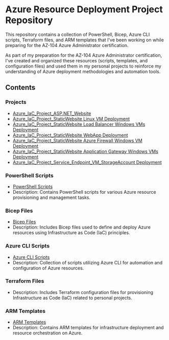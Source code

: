 # Azure Resource Deployment Project Repository

This repository contains a collection of PowerShell, Bicep, Azure CLI scripts, Terraform files, and ARM templates that I've been working on while preparing for the AZ-104 Azure Administrator certification. 

As part of my preparation for the AZ-104 Azure Administrator certification, I've created and organized these resources (scripts, templates, and configuration files) and used them in my personal projects to reinforce my understanding of Azure deployment methodologies and automation tools.

## Contents

### Projects
- [Azure_IaC_Project_ASP.NET_Website](https://github.com/CREPIC21/az-administrator-architect/tree/main/05_Azure_IaC_Project_ASP.NET_Website)
- [Azure_IaC_Project_StaticWebsite Linux VM Deployment](https://github.com/CREPIC21/az-administrator-architect/tree/main/06_Azure_IaC_Project_StaticWebsite/01_LinuxVM_Deployment)
- [Azure_IaC_Project_StaticWebsite Load Balancer Windows VMs Deployment](https://github.com/CREPIC21/az-administrator-architect/tree/main/06_Azure_IaC_Project_StaticWebsite/02_LoadBalancer_WindowsVMs_Deployment)
- [Azure_IaC_Project_StaticWebsite WebApp Deployment](https://github.com/CREPIC21/az-administrator-architect/tree/main/06_Azure_IaC_Project_StaticWebsite/03_WebApp_Deployment)
- [Azure_IaC_Project_StaticWebsite Azure Firewall Windows VM Deployment](https://github.com/CREPIC21/az-administrator-architect/tree/main/06_Azure_IaC_Project_StaticWebsite/04_AzureFirewall_WindowsVM_Deployment)
- [Azure_IaC_Project_StaticWebsite Application Gateway Windows VMs Deployment](https://github.com/CREPIC21/az-administrator-architect/tree/main/06_Azure_IaC_Project_StaticWebsite/05_AzureApplicationGateway_WindowsVM_Deployment)
- [Azure_IaC_Project_Service_Endpoint_VM_StorageAccount Deployment](https://github.com/CREPIC21/az-administrator-architect/tree/main/07_Private_Access_To_Azure_Services_Projects/01_Service_Endpoint_VM_StorageAccount)


### PowerShell Scripts
- [PowerShell Scripts](https://github.com/CREPIC21/az-administrator-architect/tree/main/02.2_PowerShell_In_Depth)
- Description: Contains PowerShell scripts for various Azure resource provisioning and management tasks.

### Bicep Files
- [Bicep Files](https://github.com/CREPIC21/az-administrator-architect/tree/main/04_Bicep_Scripts_104)
- Description: Includes Bicep files used to define and deploy Azure resources using Infrastructure as Code (IaC) principles.

### Azure CLI Scripts
- [Azure CLI Scripts](https://github.com/CREPIC21/az-administrator-architect/tree/main/03_AzureCLI_Scripts_104)
- Description: Collection of scripts utilizing Azure CLI for automation and configuration of Azure resources.

### Terraform Files

- Description: Includes Terraform configuration files for provisioning Infrastructure as Code (IaC) related to personal projects.

### ARM Templates
- [ARM Templates](https://github.com/CREPIC21/az-administrator-architect/tree/main/01_ARM_Templates_Scripts_104)
- Description: Contains ARM templates for infrastructure deployment and resource orchestration on Azure.
